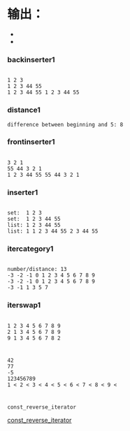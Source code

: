 # 输出：

- 
- 

### backinserter1

```shell

1 2 3 
1 2 3 44 55 
1 2 3 44 55 1 2 3 44 55 

```

### distance1

`difference between beginning and 5: 8`

### frontinserter1

```shell

3 2 1 
55 44 3 2 1 
1 2 3 44 55 55 44 3 2 1 

```

### inserter1

```shell

set:  1 2 3 
set:  1 2 3 44 55 
list: 1 2 3 44 55 
list: 1 1 2 3 44 55 2 3 44 55 

```

### itercategory1

```shell

number/distance: 13
-3 -2 -1 0 1 2 3 4 5 6 7 8 9 
-3 -2 -1 0 1 2 3 4 5 6 7 8 9 
-3 -1 1 3 5 7 

```

### iterswap1

```shell

1 2 3 4 5 6 7 8 9 
2 1 3 4 5 6 7 8 9 
9 1 3 4 5 6 7 8 2 

```

### 

```shell

42
77
-5
123456789
1 < 2 < 3 < 4 < 5 < 6 < 7 < 8 < 9 < 

```


### 

```shell

const_reverse_iterator

```

[const_reverse_iterator](https://www.cnblogs.com/kidycharon/p/10033060.html)


